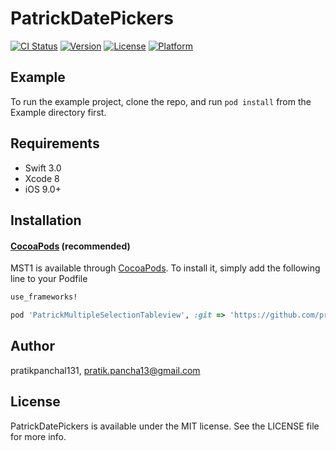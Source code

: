 # PatrickDatePickers

[![CI Status](http://img.shields.io/travis/pratikpanchal131/PatrickDatePickers.svg?style=flat)](https://travis-ci.org/pratikpanchal131/PatrickDatePickers)
[![Version](https://img.shields.io/cocoapods/v/PatrickDatePickers.svg?style=flat)](http://cocoapods.org/pods/PatrickDatePickers)
[![License](https://img.shields.io/cocoapods/l/PatrickDatePickers.svg?style=flat)](http://cocoapods.org/pods/PatrickDatePickers)
[![Platform](https://img.shields.io/cocoapods/p/PatrickDatePickers.svg?style=flat)](http://cocoapods.org/pods/PatrickDatePickers)

## Example

To run the example project, clone the repo, and run `pod install` from the Example directory first.

## Requirements

* Swift 3.0
* Xcode 8
* iOS 9.0+

## Installation

#### [CocoaPods](http://cocoapods.org) (recommended)

MST1 is available through [CocoaPods](http://cocoapods.org). To install
it, simply add the following line to your Podfile

````ruby
use_frameworks!

pod 'PatrickMultipleSelectionTableview', :git => 'https://github.com/pratikpanchal13/PatrickMultipleSelectionTableview.git'
````


## Author

pratikpanchal131, pratik.pancha13@gmail.com

## License

PatrickDatePickers is available under the MIT license. See the LICENSE file for more info.

